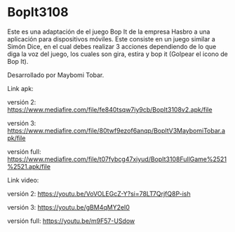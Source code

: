# BopIt3108
Este es una adaptación de el juego Bop It de la empresa Hasbro a una aplicación
para dispositivos móviles. Este consiste en un juego similar a Simón Dice, en el
cual debes realizar 3 acciones dependiendo de lo que diga la voz del juego, los 
cuales son gira, estira y bop it (Golpear el icono de Bop It).

Desarrollado por Maybomi Tobar.

Link apk: 

versión 2:
https://www.mediafire.com/file/fe840tsqw7iy9cb/BopIt3108v2.apk/file


versión 3:
https://www.mediafire.com/file/80twf9ezof6anqp/BopItV3MaybomiTobar.apk/file


versión full:
https://www.mediafire.com/file/t07fybcg47xiyud/BopIt3108FullGame%2521%2521.apk/file

Link video:

versión 2: 
https://youtu.be/VoVOLEGcZ-Y?si=78LT7QrjfQ8P-ish


versión 3:
https://youtu.be/gBM4qMY2eI0


versión full:
https://youtu.be/m9F57-USdow
